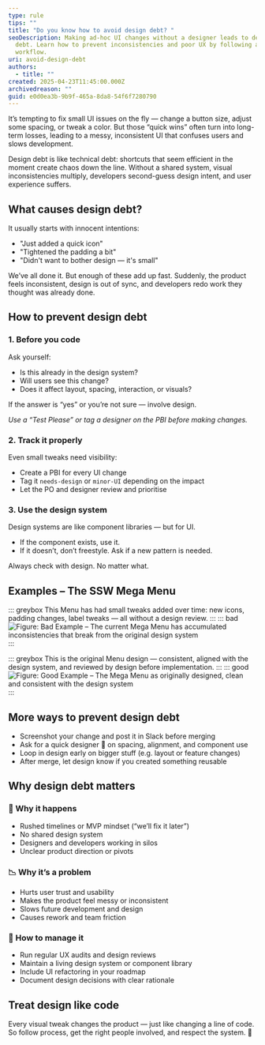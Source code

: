 ```yaml
---
type: rule
tips: ""
title: "Do you know how to avoid design debt? "
seoDescription: Making ad-hoc UI changes without a designer leads to design
  debt. Learn how to prevent inconsistencies and poor UX by following a better
  workflow.
uri: avoid-design-debt
authors:
  - title: ""
created: 2025-04-23T11:45:00.000Z
archivedreason: ""
guid: e0d0ea3b-9b9f-465a-8da8-54f6f7280790
---
```


It’s tempting to fix small UI issues on the fly — change a button size, adjust some spacing, or tweak a color. But those “quick wins” often turn into long-term losses, leading to a messy, inconsistent UI that confuses users and slows development.

<!--endintro-->

Design debt is like technical debt: shortcuts that seem efficient in the moment create chaos down the line. Without a shared system, visual inconsistencies multiply, developers second-guess design intent, and user experience suffers.

## What causes design debt?

It usually starts with innocent intentions:

* "Just added a quick icon"
* "Tightened the padding a bit"
* "Didn't want to bother design — it's small"

We’ve all done it. But enough of these add up fast. Suddenly, the product feels inconsistent, design is out of sync, and developers redo work they thought was already done.

## How to prevent design debt

### 1. Before you code

Ask yourself:

* Is this already in the design system?
* Will users see this change?
* Does it affect layout, spacing, interaction, or visuals?

If the answer is “yes” or you’re not sure — involve design.

*Use a “Test Please” or tag a designer on the PBI before making changes.*

### 2. Track it properly

Even small tweaks need visibility:

* Create a PBI for every UI change
* Tag it `needs-design` or `minor-UI` depending on the impact
* Let the PO and designer review and prioritise

### 3. Use the design system

Design systems are like component libraries — but for UI.

* If the component exists, use it.
* If it doesn’t, don’t freestyle. Ask if a new pattern is needed.

Always check with design. No matter what.

## Examples – The SSW Mega Menu

::: greybox
This Menu has had small tweaks added over time: new icons, padding changes, label tweaks — all without a design review.
:::
::: bad
![Figure: Bad Example – The current Mega Menu has accumulated inconsistencies that break from the original design system](https://example.com/images/ssw-mega-menu-current.jpg)
:::

::: greybox
This is the original Menu design — consistent, aligned with the design system, and reviewed by design before implementation.
:::
::: good
![Figure: Good Example – The Mega Menu as originally designed, clean and consistent with the design system](https://example.com/images/ssw-mega-menu-original.jpg)
:::

## More ways to prevent design debt

* Screenshot your change and post it in Slack before merging
* Ask for a quick designer 👀 on spacing, alignment, and component use
* Loop in design early on bigger stuff (e.g. layout or feature changes)
* After merge, let design know if you created something reusable

## Why design debt matters

### 🚨 Why it happens

* Rushed timelines or MVP mindset (“we’ll fix it later”)
* No shared design system
* Designers and developers working in silos
* Unclear product direction or pivots

### 📉 Why it’s a problem

* Hurts user trust and usability
* Makes the product feel messy or inconsistent
* Slows future development and design
* Causes rework and team friction

### 🧹 How to manage it

* Run regular UX audits and design reviews
* Maintain a living design system or component library
* Include UI refactoring in your roadmap
* Document design decisions with clear rationale

## Treat design like code

Every visual tweak changes the product — just like changing a line of code. So follow process, get the right people involved, and respect the system. 🤖
